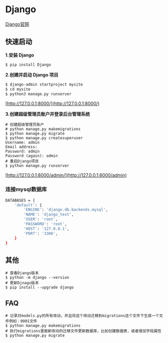 # Django

[Django官网](https://www.djangoproject.com/)

## 快速启动

**1.安装 Django**

```shell
$ pip install Django
```

**2.创建并启动 Django 项目**

```sh
$ django-admin startproject mysite
$ cd mysite
$ python3 manage.py runserver
```

[http://127.0.0.1:8000/](http://127.0.0.1:8000/)

**3.创建超级管理员账户并登录后台管理系统**

```shell
# 创建超级管理员账户
# python manage.py makemigrations
$ python manage.py migrate
$ python manage.py createsuperuser
Username: admin
Email address:
Password: admin
Password (again): admin
# 重启Django项目
$ python manage.py runserver
```

[http://127.0.0.1:8000/admin/](http://127.0.0.1:8000/admin)

### 连接mysql数据库
```sh
DATABASES = {
    'default': {
        'ENGINE': 'django.db.backends.mysql',
        'NAME': 'django_test',
        'USER': 'root',
        'PASSWORD': 'root',
        'HOST': '127.0.0.1',
        'PORT': '3306',
    }
}
```

## 其他

```shell
# 查看Django版本
$ python -m django --version
# 更新Djnago版本
$ pip install --upgrade django
```

## FAQ

```shell
# 记录对models.py的所有改动，并且将这个改动迁移到migrations这个文件下生成一个文件例如：0001文件
$ python manage.py makemigrations
# 执行migrations里面新改动的迁移文件更新数据库，比如创建数据表，或者增加字段属性
$ python manage.py migrate
```
